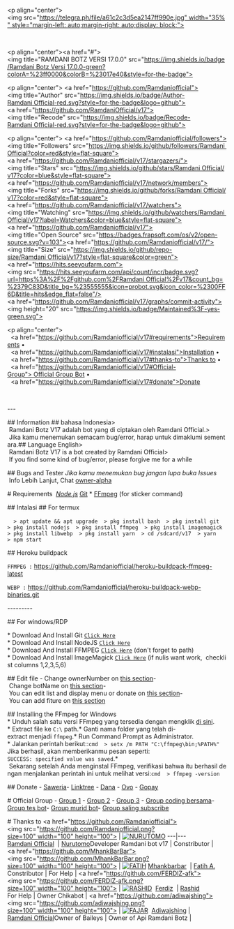  
 ​<p align="center"> 
 ​<img src="https://telegra.ph/file/a61c2c3d5ea2147ff990e.jpg" width="35%" style="margin-left: auto;margin-right: auto;display: block;"> 
 ​</p> 
  
 ​</p> 
 ​<p align="center"> 
 ​<a href="#"><img title="RAMDANI BOTZ VERSI 17.0.0" src="https://img.shields.io/badge/Ramdani Botz Versi 17.0.0-green?colorA=%23ff0000&colorB=%23017e40&style=for-the-badge"></a> 
 ​</p> 
 ​<p align="center"> 
 ​<a href="https://github.com/Ramdaniofficial"><img title="Author" src="https://img.shields.io/badge/Author-Ramdani Official-red.svg?style=for-the-badge&logo=github"></a> 
 ​<a href="https://github.com/RamdaniOfficial/v17"><img title="Recode" src="https://img.shields.io/badge/Recode-Ramdani Official-red.svg?style=for-the-badge&logo=github"></a> 
 ​</p> 
 ​<p align="center"> 
 ​<a href="https://github.com/Ramdaniofficial/followers"><img title="Followers" src="https://img.shields.io/github/followers/Ramdani Official?color=red&style=flat-square"></a> 
 ​<a href="https://github.com/Ramdaniofficial/v17/stargazers/"><img title="Stars" src="https://img.shields.io/github/stars/Ramdani Official/v17?color=blue&style=flat-square"></a> 
 ​<a href="https://github.com/Ramdaniofficial/v17/network/members"><img title="Forks" src="https://img.shields.io/github/forks/Ramdani Official/v17?color=red&style=flat-square"></a> 
 ​<a href="https://github.com/Ramdaniofficial/v17/watchers"><img title="Watching" src="https://img.shields.io/github/watchers/Ramdani Official/v17?label=Watchers&color=blue&style=flat-square"></a> 
 ​<a href="https://github.com/Ramdaniofficial/v17"><img title="Open Source" src="https://badges.frapsoft.com/os/v2/open-source.svg?v=103"></a> 
 ​<a href="https://github.com/Ramdaniofficial/v17/"><img title="Size" src="https://img.shields.io/github/repo-size/Ramdani Official/v17?style=flat-square&color=green"></a> 
 ​<a href="https://hits.seeyoufarm.com"><img src="https://hits.seeyoufarm.com/api/count/incr/badge.svg?url=https%3A%2F%2Fgithub.com%2FRamdani Official%2Fv17&count_bg=%2379C83D&title_bg=%23555555&icon=probot.svg&icon_color=%2300FF6D&title=hits&edge_flat=false"/></a> 
 ​<a href="https://github.com/Ramdaniofficial/v17/graphs/commit-activity"><img height="20" src="https://img.shields.io/badge/Maintained%3F-yes-green.svg"></a>​&nbsp;&nbsp; 
 ​</p> 
  
 ​<p align="center"> 
 ​  <a href="https://github.com/Ramdaniofficial/v17#requirements">Requirements</a> • 
 ​  <a href="https://github.com/Ramdaniofficial/v17#instalasi">Installation</a> • 
 ​  <a href="https://github.com/Ramdaniofficial/v17#thanks-to">Thanks to</a> • 
 ​  <a href="https://github.com/Ramdaniofficial/v17#Official-Group"> Official Group Bot</a> • 
 ​  <a href="https://github.com/Ramdaniofficial/v17#donate">Donate</a> 
 ​</p> 
 ​</div> 
  
  
 ​--- 
  
 ​##​ ​Information 
 ​##​ ​bahasa Indonesia 
 ​>​ Ramdani Botz V17 adalah bot yang di ciptakan oleh Ramdani Official. 
 ​>​ Jika kamu menemukan semacam bug/error, harap untuk dimaklumi sementara. 
 ​##​ ​Language English 
 ​>​ Ramdani Botz V17 is a bot created by Ramdani Official 
 ​>​ If you find some kind of bug/error, please forgive me for a while 
  
 ​##​ ​Bugs and Tester 
 ​*​ Jika kamu menemukan bug jangan lupa buka Issues 
 ​*​ Info Lebih Lanjut, Chat [​owner-alpha​](https://wa.me/62887435047326) 
  
 ​#​ ​Requirements 
 ​*​ [​Node.js​](https://nodejs.org/en/) 
 ​*​ [​Git​](https://git-scm.com/downloads) 
 ​*​ [​FFmpeg​](https://github.com/BtbN/FFmpeg-Builds/releases/download/autobuild-2020-12-08-13-03/ffmpeg-n4.3.1-26-gca55240b8c-win64-gpl-4.3.zip) (for sticker command) 
  
 ​##​ ​Intalasi 
 ​##​ ​For termux 
  
 ​``` 
 ​> apt update && apt upgrade 
 ​> pkg install bash 
 ​> pkg install git 
 ​> pkg install nodejs 
 ​> pkg install ffmpeg 
 ​> pkg install imagemagick 
 ​> pkg install libwebp 
 ​> pkg install yarn 
 ​> cd /sdcard/v17 
 ​> yarn 
 ​> npm start 
 ​``` 
  
 ​##​ ​Heroku buildpack 
  
 ​```FFMPEG :``` 
 ​https://github.com/Ramdaniofficial/heroku-buildpack-ffmpeg-latest 
  
 ​```WEBP :``` 
 ​https://github.com/Ramdaniofficial/heroku-buildpack-webp-binaries.git 
  
 ​--------- 
  
 ​## For windows/RDP 
  
 ​* Download And Install Git [`Click Here`](https://git-scm.com/downloads) 
 ​* Download And Install NodeJS [`Click Here`](https://nodejs.org/en/download) 
 ​* Download And Install FFMPEG [`Click Here`](https://ffmpeg.org/download.html) (don't forget to path) 
 ​* Download And Install ImageMagick [`Click Here`](https://imagemagick.org/script/download.php) (if nulis want work,  checklist columns 1,2,3,5,6) 
  
  
  
 ​## Edit file 
 ​- Change ownerNumber on [this section](https://github.com/Ramdaniofficial/av17/blob/7a7ebe69cf44686d8a577f617b38b5d299ffefcc/config.json#L2) 
 ​- Change botName on [this section](https://github.com/Ramdaniofficial/v17/blob/7a7ebe69cf44686d8a577f617b38b5d299ffefcc/config.json#L3) 
 ​- You can edit list and display menu or donate on [this section](https://github.com/Ramdaniofficial/v17/blob/main/help/ind.js) 
 ​- You can add fiture on [this section](https://github.com/Ramdaniofficial/v17/tree/main/message) 
  
  
 ​## Installing the FFmpeg for Windows 
 ​* Unduh salah satu versi FFmpeg yang tersedia dengan mengklik [di sini](https://www.gyan.dev/ffmpeg/builds/). 
 ​* Extract file ke `C:\` path. 
 ​* Ganti nama folder yang telah di-extract menjadi `ffmpeg`. 
 ​* Run Command Prompt as Administrator. 
 ​* Jalankan perintah berikut:: 
 ​```cmd 
 ​> setx /m PATH "C:\ffmpeg\bin;%PATH%" 
 ​``` 
 ​Jika berhasil, akan memberikanmu pesan seperti: ​`SUCCESS: specified value was saved`​. 
 ​*​ Sekarang setelah Anda menginstal FFmpeg, verifikasi bahwa itu berhasil dengan menjalankan perintah ini untuk melihat versi: 
 ​```cmd 
 ​> ffmpeg -version 
 ​``` 
  
 ​##​ ​Donate 
 ​-​ [​Saweria​](https://saweria.co/Ramdaniofficial) 
 ​-​ [​Linktree​](https://linktr.ee/Ramdaniofficial) 
 ​-​ [​Dana​](089512545999) 
 ​-​ [​Ovo​](089512545999) 
 ​-​ [​Gopay​](089512545999) 
  
 ​#​ ​Official Group 
 ​-​ [​Group 1​](https://chat.whatsapp.com/Gq71DUTFOhRE9efPYyobYu) 
 ​-​ [​Group 2​](https://chat.whatsapp.com/I4qx9yNFPXP6cGP7Q1zBhq) 
 ​-​ [​Group 3​](https://chat.whatsapp.com/IbGdZllhP0Q92BJrOwvOLK) 
 ​-​ [​Group coding bersama​](https://chat.whatsapp.com/FR0FmwpBEmQ3HuyF2SIdVQ) 
 ​-​ [​Group tes bot​](https://chat.whatsapp.com/L8ucMoUQUTt3gKzSvpttbU) 
 ​-​ [​Group murid bot​](https://chat.whatsapp.com/IyNVUbMxyoSG0Sw0oe6T62) 
 ​-​ [​Group saling subscribe​](https://chat.whatsapp.com/Dx8VCkqvDSRD5yXXxQ3LK3) 
  
  
 ​#​ ​Thanks to 
 ​<a href="https://github.com/Ramdaniofficial"><img src="https://github.com/Ramdaniofficial.png?size=100" width="100" height="100"></a> | [![​NURUTOMO​](https://github.com/Nurutomo.png?size=100)](https://github.com/Nurutomo)  
 ​---|--- 
 ​[​Ramdani Official​](https://github.com/Ramdaniofficial)  | [​Nurutomo​](https://github.com/Nurutomo) 
 ​Developer Ramdani bot v17 | Constributor | 
 ​<a href="https://github.com/MhankBarBar"><img src="https://github.com/MhankBarBar.png?size=100" width="100" height="100"></a> | [![​FATIH​](https://github.com/fatiharridho.png?size=100)](https://github.com/fatiharridho)  
 ​[​Mhankbarbar​](https://github.com/MhankBarBar)  | [​Fatih A.​](https://github.com/fatiharridho) 
 ​Constributor | For Help | 
 ​<a href="https://github.com/FERDIZ-afk"><img src="https://github.com/FERDIZ-afk.png?size=100" width="100" height="100"></a> | [![​RASHID​](http://github.com/rashidsiregar28.png?size=100)](http://github.com/rashidsiregar28)  
 ​[​Ferdiz​](https://github.com/FERDIZ-afk)  | [​Rashid​](https://github.com/rashidsiregar28) 
 ​For Help | Owner Chikabot | 
 ​<a href="https://github.com/adiwajshing"><img src="https://github.com/adiwajshing.png?size=100" width="100" height="100"></a> | [![​FAJAR​](http://github.com/Ramdani Official.png?size=100)](http://github.com/Ramdani Official)  
 ​[​Adiwajshing​](https://github.com/adiwajshing) | [​Ramdani Official​](https://Ramdani Official.github.io) 
 ​Owner of Baileys | Owner of Api Ramdani Botz | 
 
